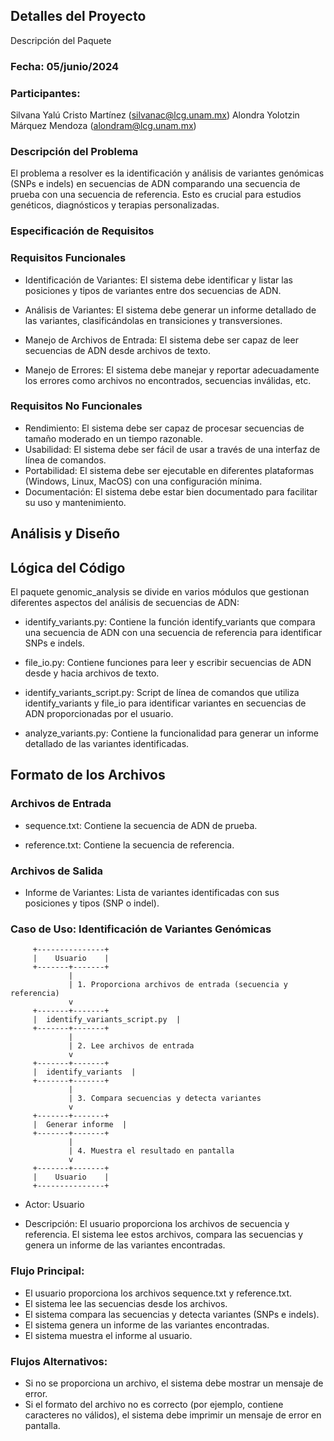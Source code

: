 ## Detalles del Proyecto
Descripción del Paquete

### Fecha: 05/junio/2024

### Participantes:

Silvana Yalú Cristo Martínez (silvanac@lcg.unam.mx)
Alondra Yolotzin Márquez Mendoza (alondram@lcg.unam.mx)

### Descripción del Problema

El problema a resolver es la identificación y análisis de variantes genómicas (SNPs e indels) en secuencias de ADN comparando una secuencia de prueba con una secuencia de referencia. Esto es crucial para estudios genéticos, diagnósticos y terapias personalizadas.

### Especificación de Requisitos

### Requisitos Funcionales

- Identificación de Variantes: El sistema debe identificar y listar las posiciones y tipos de variantes entre dos secuencias de ADN.

- Análisis de Variantes: El sistema debe generar un informe detallado de las variantes, clasificándolas en transiciones y transversiones.

- Manejo de Archivos de Entrada: El sistema debe ser capaz de leer secuencias de ADN desde archivos de texto.

- Manejo de Errores: El sistema debe manejar y reportar adecuadamente los errores como archivos no encontrados, secuencias inválidas, etc.

### Requisitos No Funcionales

- Rendimiento: El sistema debe ser capaz de procesar secuencias de tamaño moderado en un tiempo razonable.
- Usabilidad: El sistema debe ser fácil de usar a través de una interfaz de línea de comandos.
- Portabilidad: El sistema debe ser ejecutable en diferentes plataformas (Windows, Linux, MacOS) con una configuración mínima.
- Documentación: El sistema debe estar bien documentado para facilitar su uso y mantenimiento.

## Análisis y Diseño

## Lógica del Código

El paquete genomic_analysis se divide en varios módulos que gestionan diferentes aspectos del análisis de secuencias de ADN:

- identify_variants.py: Contiene la función identify_variants que compara una secuencia de ADN con una secuencia de referencia para identificar SNPs e indels.

- file_io.py: Contiene funciones para leer y escribir secuencias de ADN desde y hacia archivos de texto.

- identify_variants_script.py: Script de línea de comandos que utiliza identify_variants y file_io para identificar variantes en secuencias de ADN proporcionadas por el usuario.

- analyze_variants.py: Contiene la funcionalidad para generar un informe detallado de las variantes identificadas.

## Formato de los Archivos

### Archivos de Entrada

- sequence.txt: Contiene la secuencia de ADN de prueba.

- reference.txt: Contiene la secuencia de referencia.

### Archivos de Salida

- Informe de Variantes: Lista de variantes identificadas con sus posiciones y tipos (SNP o indel).

### Caso de Uso: Identificación de Variantes Genómicas

         +---------------+
         |    Usuario    |
         +-------+-------+
                 |
                 | 1. Proporciona archivos de entrada (secuencia y referencia)
                 v
         +-------+-------+
         |  identify_variants_script.py  |
         +-------+-------+
                 |
                 | 2. Lee archivos de entrada
                 v
         +-------+-------+
         |  identify_variants  |
         +-------+-------+
                 |
                 | 3. Compara secuencias y detecta variantes
                 v
         +-------+-------+
         |  Generar informe  |
         +-------+-------+
                 |
                 | 4. Muestra el resultado en pantalla
                 v
         +-------+-------+
         |    Usuario    |
         +---------------+


- Actor: Usuario

- Descripción: El usuario proporciona los archivos de secuencia y referencia. El sistema lee estos archivos, compara las secuencias y genera un informe de las variantes encontradas.

### Flujo Principal:

- El usuario proporciona los archivos sequence.txt y reference.txt.
- El sistema lee las secuencias desde los archivos.
- El sistema compara las secuencias y detecta variantes (SNPs e indels).
- El sistema genera un informe de las variantes encontradas.
- El sistema muestra el informe al usuario.

### Flujos Alternativos:

- Si no se proporciona un archivo, el sistema debe mostrar un mensaje de error.
- Si el formato del archivo no es correcto (por ejemplo, contiene caracteres no válidos), el sistema debe imprimir un mensaje de error en pantalla.
